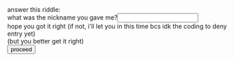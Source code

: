 <html>
<body>
<form action="turd.html" method="post">
answer this riddle:<br/>
what was the nickname you gave me?<input type="text"><br/>
hope you got it right (if not, i'll let you in this time bcs idk the coding to deny entry yet)<br/>
(but you better get it right)<br/>
<a href="https://1potatolover8.github.io/123/"><input type="submit" value="proceed"></a>
</form>
</body>
</html>
